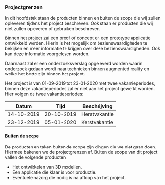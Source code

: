 ### Projectgrenzen
In dit hoofdstuk staan de producten binnen en buiten de scope die wij zullen opleveren tijdens het project beschreven. Ook staan 
er producten die wij niet zullen opleveren of gebruiken beschreven.

Binnen het project zal een proof of concept en een prototype applicatie ontwikkeld worden. Hierin is het mogelijk om 
bezienswaardigheden te bekijken en meer informatie te krijgen over deze bezienswaardigheden. Ook kan deze informatie voorgelezen worden.

Daarnaast zal er een onderzoeksverslag opgeleverd worden waarin onderzoek gedaan wordt naar technieken binnen augmented 
reality en welke het beste zijn binnen het project.

Het project is van 01-09-2019 tot 23-01-2020 met twee vakantieperiodes, binnen deze vakantieperiodes zal er niet aan 
het project gewerkt worden. Hier volgen de twee vakantieperiodes:

| Datum     | Tijd       | Beschrijving  |
| --------- | ---------- | --------------| 
|14-10-2019 |	20-10-2019 | Herstvakantie |
|23-12-2019 |	05-01-2020 | Kerstvakantie |

#### Buiten de scope
De producten en taken buiten de scope zijn dingen die we niet gaan doen. Hiermee bakenen we de projectgrenzen af. 
Buiten de scope van dit project vallen de volgende producten:
- Het ontwikkelen van 3D modellen.
- Een applicatie die klaar is voor productie.
- Eventuele nazorg die nodig is na afloop van het project.


